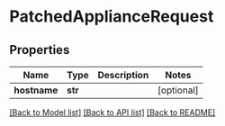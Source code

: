 # PatchedApplianceRequest


## Properties
Name | Type | Description | Notes
------------ | ------------- | ------------- | -------------
**hostname** | **str** |  | [optional] 

[[Back to Model list]](../README.md#documentation-for-models) [[Back to API list]](../README.md#documentation-for-api-endpoints) [[Back to README]](../README.md)


